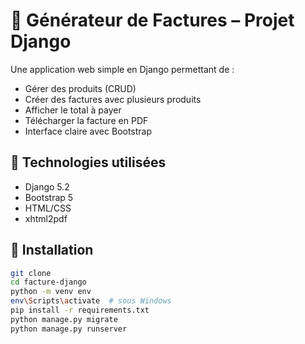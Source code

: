 # 💼 Générateur de Factures – Projet Django

Une application web simple en Django permettant de :
- Gérer des produits (CRUD)
- Créer des factures avec plusieurs produits
- Afficher le total à payer
- Télécharger la facture en PDF
- Interface claire avec Bootstrap

## 🚀 Technologies utilisées

- Django 5.2
- Bootstrap 5
- HTML/CSS
- xhtml2pdf

## 🔧 Installation

```bash
git clone 
cd facture-django
python -m venv env
env\Scripts\activate  # sous Windows
pip install -r requirements.txt
python manage.py migrate
python manage.py runserver
